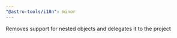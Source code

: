 ```yaml
---
"@astro-tools/i18n": minor
---
```


Removes support for nested objects and delegates it to the project
